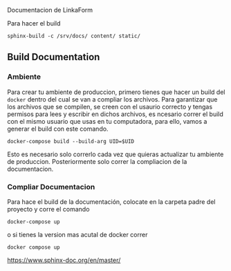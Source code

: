 Documentacion de LinkaForm


Para hacer el build
```
sphinx-build -c /srv/docs/ content/ static/
```

## Build Documentation

### Ambiente

Para crear tu ambiente de produccion, primero tienes que hacer un build del `docker` dentro del cual se van a compliar los archivos. Para garantizar que los archivos que se compilen, se creen con el usaurio correcto y tengas permisos para lees y escribir en dichos archivos, es ncesario correr el build con el mismo usuario que usas en tu computadora, para ello, vamos a generar el build con este comando.

```
docker-compose build --build-arg UID=$UID
```

Esto es necesario solo correrlo cada vez que quieras actualizar tu ambiente de produccion. Posteriormente solo correr la compliacion de la documentacion.

### Compliar Documentacion


Para hace el build de la documentación, colocate en la carpeta padre del proyecto y corre el comando

```
docker-compose up 
```
o si tienes la version mas acutal de docker correr
```
docker compose up 
```


https://www.sphinx-doc.org/en/master/
